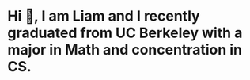 # Hi 👋, I am Liam and I recently graduated from UC Berkeley with a major in Math and concentration in CS.
